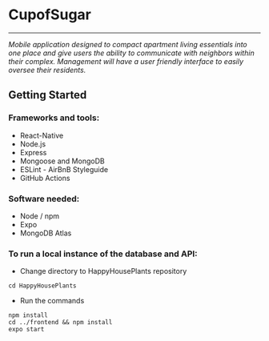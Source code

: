 # CupofSugar
---
*Mobile application designed to compact apartment living essentials into one place and give users the ability to communicate with neighbors within their complex. Management will have a user friendly interface to easily oversee their residents.*

## Getting Started
### Frameworks and tools:
- React-Native
- Node.js
- Express
- Mongoose and MongoDB
- ESLint - AirBnB Styleguide
- GitHub Actions

### Software needed:
- Node / npm
- Expo
- MongoDB Atlas

### To run a local instance of the database and API:
- Change directory to HappyHousePlants repository

`cd HappyHousePlants`

- Run the commands

```
npm install
cd ../frontend && npm install
expo start
```
